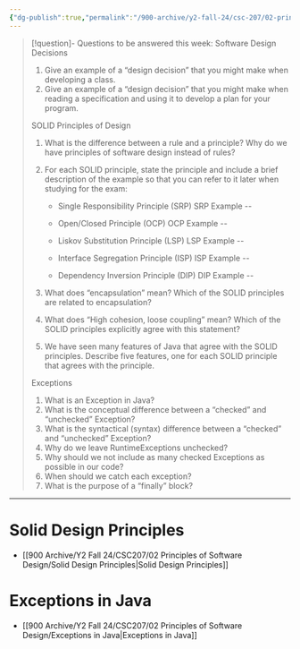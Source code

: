 ```yaml
---
{"dg-publish":true,"permalink":"/900-archive/y2-fall-24/csc-207/02-principles-of-software-design/week-5-solid-exceptions/","tags":["cs","java","lecture","note","university"],"created":"2024-10-01T16:29:41.075-07:00","updated":"2024-10-30T17:51:50.016-07:00"}
---
```



> [!question]- Questions to be answered this week:
> Software Design Decisions
>
> 1. Give an example of a “design decision” that you might make when developing a class.
> 2. Give an example of a “design decision” that you might make when reading a specification and using it to develop a plan for your program.
>
> SOLID Principles of Design
>
> 1. What is the difference between a rule and a principle?
> Why do we have principles of software design instead of rules?
>
> 2. For each SOLID principle, state the principle and include a brief description of the example so that you can refer to it later when studying for the exam:
>
>    - Single Responsibility Principle (SRP)
> SRP Example --
>
>    - Open/Closed Principle (OCP)
> OCP Example --
>
>    - Liskov Substitution Principle (LSP)
> LSP Example --
>
>    - Interface Segregation Principle (ISP)
> ISP Example --
>
>    - Dependency Inversion Principle (DIP)
> DIP Example --
>
> 3. What does “encapsulation” mean? Which of the SOLID principles are related to encapsulation?
> 4. What does “High cohesion, loose coupling” mean? Which of the SOLID principles explicitly agree with this statement?
> 5. We have seen many features of Java that agree with the SOLID principles. Describe five features, one for each SOLID principle that agrees with the principle.
>
> Exceptions
>
> 1. What is an Exception in Java?
> 2. What is the conceptual difference between a “checked” and “unchecked” Exception?
> 3. What is the syntactical (syntax) difference between a “checked” and “unchecked” Exception?
> 4. Why do we leave RuntimeExceptions unchecked?
> 5. Why should we not include as many checked Exceptions as possible in our code?
> 6. When should we catch each exception?
> 7. What is the purpose of a “finally” block?

---

# Solid Design Principles

- [[900 Archive/Y2 Fall 24/CSC207/02 Principles of Software Design/Solid Design Principles\|Solid Design Principles]]

# Exceptions in Java

- [[900 Archive/Y2 Fall 24/CSC207/02 Principles of Software Design/Exceptions in Java\|Exceptions in Java]]